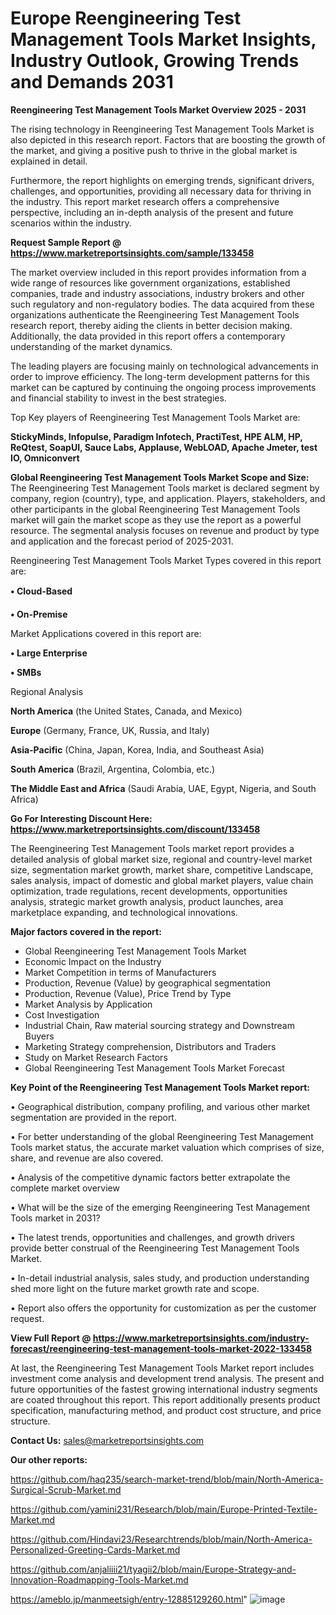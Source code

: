 # Europe Reengineering Test Management Tools Market Insights, Industry Outlook, Growing Trends and Demands 2031

<Strong> Reengineering Test Management Tools Market Overview 2025 - 2031</strong>

The rising technology in Reengineering Test Management Tools Market is also depicted in this research report. Factors that are boosting the growth of the market, and giving a positive push to thrive in the global market is explained in detail.

Furthermore, the report highlights on emerging trends, significant drivers, challenges, and opportunities, providing all necessary data for thriving in the industry. This report market research offers a comprehensive perspective, including an in-depth analysis of the present and future scenarios within the industry.

<strong>Request Sample Report @ <a href=https://www.marketreportsinsights.com/sample/133458>https://www.marketreportsinsights.com/sample/133458</a></strong>

The market overview included in this report provides information from a wide range of resources like government organizations, established companies, trade and industry associations, industry brokers and other such regulatory and non-regulatory bodies. The data acquired from these organizations authenticate the Reengineering Test Management Tools research report, thereby aiding the clients in better decision making. Additionally, the data provided in this report offers a contemporary understanding of the market dynamics.

The leading players are focusing mainly on technological advancements in order to improve efficiency. The long-term development patterns for this market can be captured by continuing the ongoing process improvements and financial stability to invest in the best strategies.

Top Key players of Reengineering Test Management Tools Market are:

<strong>StickyMinds, Infopulse, Paradigm Infotech, PractiTest, HPE ALM, HP, ReQtest, SoapUI, Sauce Labs, Applause, WebLOAD, Apache Jmeter, test IO, Omniconvert</strong>

<strong><b>Global Reengineering Test Management Tools Market Scope and Size:</b></strong>
The Reengineering Test Management Tools market is declared segment by company, region (country), type, and application. Players, stakeholders, and other participants in the global Reengineering Test Management Tools market will gain the market scope as they use the report as a powerful resource. The segmental analysis focuses on revenue and product by type and application and the forecast period of 2025-2031.

Reengineering Test Management Tools Market Types covered in this report are:

<strong>• Cloud-Based

• On-Premise</strong>

Market Applications covered in this report are:

<strong>• Large Enterprise

• SMBs</strong> 

Regional Analysis

<strong>North America</strong> (the United States, Canada, and Mexico)

<strong>Europe</strong> (Germany, France, UK, Russia, and Italy)

<strong>Asia-Pacific</strong> (China, Japan, Korea, India, and Southeast Asia)

<strong>South America</strong> (Brazil, Argentina, Colombia, etc.)

<strong>The Middle East and Africa</strong> (Saudi Arabia, UAE, Egypt, Nigeria, and South Africa)

<strong>Go For Interesting Discount Here: <a href=https://www.marketreportsinsights.com/discount/133458>https://www.marketreportsinsights.com/discount/133458</a></strong>

The Reengineering Test Management Tools market report provides a detailed analysis of global market size, regional and country-level market size, segmentation market growth, market share, competitive Landscape, sales analysis, impact of domestic and global market players, value chain optimization, trade regulations, recent developments, opportunities analysis, strategic market growth analysis, product launches, area marketplace expanding, and technological innovations.

<strong><b>Major factors covered in the report:</b></strong>
<ul>
  <li>Global Reengineering Test Management Tools Market </li>
  <li>Economic Impact on the Industry</li>
  <li>Market Competition in terms of Manufacturers</li>
  <li>Production, Revenue (Value) by geographical segmentation</li>
  <li>Production, Revenue (Value), Price Trend by Type</li>
  <li>Market Analysis by Application</li>
  <li>Cost Investigation</li>
  <li>Industrial Chain, Raw material sourcing strategy and Downstream Buyers</li>
  <li>Marketing Strategy comprehension, Distributors and Traders</li>
  <li>Study on Market Research Factors</li>
  <li>Global Reengineering Test Management Tools Market Forecast</li>
</ul>

<strong><b>Key Point of the Reengineering Test Management Tools Market report:</b></strong>

• Geographical distribution, company profiling, and various other market segmentation are provided in the report.

• For better understanding of the global Reengineering Test Management Tools market status, the accurate market valuation which comprises of size, share, and revenue are also covered.

• Analysis of the competitive dynamic factors better extrapolate the complete market overview

• What will be the size of the emerging Reengineering Test Management Tools market in 2031?

• The latest trends, opportunities and challenges, and growth drivers provide better construal of the Reengineering Test Management Tools Market.

• In-detail industrial analysis, sales study, and production understanding shed more light on the future market growth rate and scope.

• Report also offers the opportunity for customization as per the customer request.

<strong><b>View Full Report @ <a href=https://www.marketreportsinsights.com/industry-forecast/reengineering-test-management-tools-market-2022-133458>https://www.marketreportsinsights.com/industry-forecast/reengineering-test-management-tools-market-2022-133458</a></b></strong>


At last, the Reengineering Test Management Tools Market report includes investment come analysis and development trend analysis. The present and future opportunities of the fastest growing international industry segments are coated throughout this report. This report additionally presents product specification, manufacturing method, and product cost structure, and price structure.

<strong>Contact Us:</strong>
sales@marketreportsinsights.com

<strong>Our other reports:</strong>

<a href=https://github.com/haq235/search-market-trend/blob/main/North-America-Surgical-Scrub-Market.md>https://github.com/haq235/search-market-trend/blob/main/North-America-Surgical-Scrub-Market.md</a>

<a href=https://github.com/yamini231/Research/blob/main/Europe-Printed-Textile-Market.md>https://github.com/yamini231/Research/blob/main/Europe-Printed-Textile-Market.md</a>

<a href=https://github.com/Hindavi23/Researchtrends/blob/main/North-America-Personalized-Greeting-Cards-Market.md>https://github.com/Hindavi23/Researchtrends/blob/main/North-America-Personalized-Greeting-Cards-Market.md</a>

<a href=https://github.com/anjaliiii21/tyagii2/blob/main/Europe-Strategy-and-Innovation-Roadmapping-Tools-Market.md>https://github.com/anjaliiii21/tyagii2/blob/main/Europe-Strategy-and-Innovation-Roadmapping-Tools-Market.md</a>

<a href=https://ameblo.jp/manmeetsigh/entry-12885129260.html>https://ameblo.jp/manmeetsigh/entry-12885129260.html</a>"
![image](https://github.com/user-attachments/assets/726ad6b6-7b22-4d9c-b04c-816abd2f52b4)
